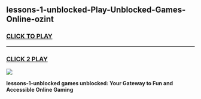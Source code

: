 
## lessons-1-unblocked-Play-Unblocked-Games-Online-ozint
<h3>
<a href="https://premium76.site?title=lessons-1-unblocked&ref=25A">CLICK TO PLAY</a></h3>
<hr>

<h3>
<a href="https://premium76.site?title=lessons-1-unblocked&ref=25A">CLICK 2 PLAY</a>
  
</h3>

<a href="https://premium76.site?title=lessons-1-unblocked&ref=25A"><img src="https://clearcache.store/games.png"></a>


**lessons-1-unblocked games unblocked: Your Gateway to Fun and Accessible Online Gaming**

